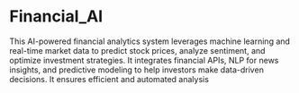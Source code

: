 # Financial_AI
This AI-powered financial analytics system leverages machine learning and real-time market data to predict stock prices, analyze sentiment, and optimize investment strategies. It integrates financial APIs, NLP for news insights, and predictive modeling to help investors make data-driven decisions. It ensures efficient and automated analysis
